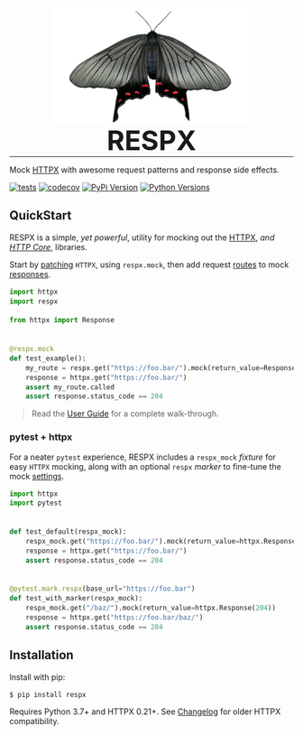 <p align="center" style="margin: 0 0 10px">
  <img width="350" height="208" src="img/respx.png" alt="RESPX">
</p>

<h1 align="center" style="font-size: 3rem; margin: -15px 0">
RESPX
</h1>

---

Mock [HTTPX](https://www.python-httpx.org/) with awesome request patterns and response side effects.

[![tests](https://img.shields.io/github/actions/workflow/status/lundberg/respx/test.yml?branch=master&label=tests&logo=github&logoColor=white&style=flat-square)](https://github.com/lundberg/respx/actions/workflows/test.yml) [![codecov](https://img.shields.io/codecov/c/github/lundberg/respx?logo=codecov&logoColor=white&style=flat-square)](https://codecov.io/gh/lundberg/respx) [![PyPi Version](https://img.shields.io/pypi/v/respx?logo=pypi&logoColor=white&style=flat-square)](https://pypi.org/project/respx/) [![Python Versions](https://img.shields.io/pypi/pyversions/respx?logo=python&logoColor=white&style=flat-square)](https://pypi.org/project/respx/)


## QuickStart

RESPX is a simple, *yet powerful*, utility for mocking out the [HTTPX](https://www.python-httpx.org/), *and [HTTP Core](https://www.encode.io/httpcore/)*, libraries.

Start by [patching](guide.md#mock-httpx) `HTTPX`, using `respx.mock`, then add request [routes](guide.md#routing-requests) to mock [responses](guide.md#mocking-responses).

``` python
import httpx
import respx

from httpx import Response


@respx.mock
def test_example():
    my_route = respx.get("https://foo.bar/").mock(return_value=Response(204))
    response = httpx.get("https://foo.bar/")
    assert my_route.called
    assert response.status_code == 204
```

> Read the [User Guide](guide.md) for a complete walk-through.


### pytest + httpx

For a neater `pytest` experience, RESPX includes a `respx_mock` *fixture* for easy `HTTPX` mocking, along with an optional `respx` *marker* to fine-tune the mock [settings](api.md#configuration).

``` python
import httpx
import pytest


def test_default(respx_mock):
    respx_mock.get("https://foo.bar/").mock(return_value=httpx.Response(204))
    response = httpx.get("https://foo.bar/")
    assert response.status_code == 204


@pytest.mark.respx(base_url="https://foo.bar")
def test_with_marker(respx_mock):
    respx_mock.get("/baz/").mock(return_value=httpx.Response(204))
    response = httpx.get("https://foo.bar/baz/")
    assert response.status_code == 204
```


## Installation

Install with pip:

``` console
$ pip install respx
```

Requires Python 3.7+ and HTTPX 0.21+.
See [Changelog](https://github.com/lundberg/respx/blob/master/CHANGELOG.md) for older HTTPX compatibility.
